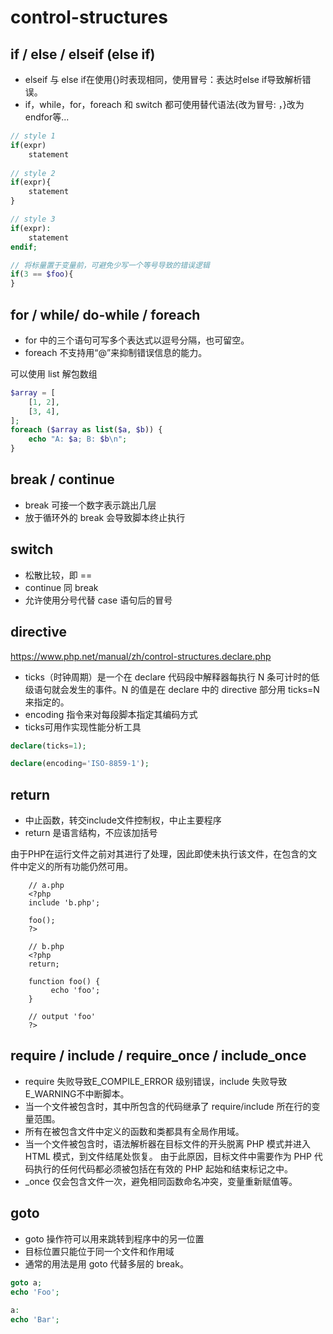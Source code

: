 # control-structures


## if / else / elseif (else if)

- elseif 与 else if在使用{}时表现相同，使用冒号：表达时else if导致解析错误。
- if，while，for，foreach 和 switch 都可使用替代语法{改为冒号: ，}改为endfor等...

```php
// style 1
if(expr)
	statement
	
// style 2
if(expr){
	statement
}

// style 3
if(expr):
	statement
endif;
```

```php
// 将标量置于变量前，可避免少写一个等号导致的错误逻辑 
if(3 == $foo){
}
```

## for / while/ do-while / foreach

- for 中的三个语句可写多个表达式以逗号分隔，也可留空。
- foreach 不支持用“@”来抑制错误信息的能力。

可以使用 list 解包数组
```php
$array = [
    [1, 2],
    [3, 4],
];
foreach ($array as list($a, $b)) {
    echo "A: $a; B: $b\n";
}

```

## break / continue
- break 可接一个数字表示跳出几层
- 放于循环外的 break 会导致脚本终止执行

## switch
- 松散比较，即 ==
- continue 同 break
- 允许使用分号代替 case 语句后的冒号

## directive
https://www.php.net/manual/zh/control-structures.declare.php

- ticks（时钟周期）是一个在 declare 代码段中解释器每执行 N 条可计时的低级语句就会发生的事件。N 的值是在 declare 中的 directive 部分用 ticks=N 来指定的。
- encoding 指令来对每段脚本指定其编码方式
- ticks可用作实现性能分析工具
```php
declare(ticks=1);

declare(encoding='ISO-8859-1');
```
## return
- 中止函数，转交include文件控制权，中止主要程序
- return 是语言结构，不应该加括号


由于PHP在运行文件之前对其进行了处理，因此即使未执行该文件，在包含的文件中定义的所有功能仍然可用。
```
	// a.php
	<?php
	include 'b.php';
	
	foo();
	?>
	
	// b.php
	<?php
	return;
	
	function foo() {
		 echo 'foo';
	}
	
	// output 'foo'
	?>
```

## require / include / require_once / include_once

- require 失败导致E_COMPILE_ERROR 级别错误，include 失败导致E_WARNING不中断脚本。
- 当一个文件被包含时，其中所包含的代码继承了 require/include 所在行的变量范围。
- 所有在被包含文件中定义的函数和类都具有全局作用域。
- 当一个文件被包含时，语法解析器在目标文件的开头脱离 PHP 模式并进入 HTML 模式，到文件结尾处恢复。
  由于此原因，目标文件中需要作为 PHP 代码执行的任何代码都必须被包括在有效的 PHP 起始和结束标记之中。
- _once 仅会包含文件一次，避免相同函数命名冲突，变量重新赋值等。


## goto

- goto 操作符可以用来跳转到程序中的另一位置
- 目标位置只能位于同一个文件和作用域
- 通常的用法是用 goto 代替多层的 break。

```php
goto a;
echo 'Foo';
 
a:
echo 'Bar';
```








